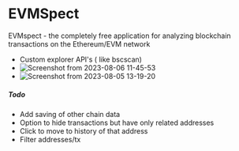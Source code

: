 # EVMSpect
 EVMspect - the completely free application for analyzing blockchain transactions on the Ethereum/EVM network
 - Custom explorer API's ( like bscscan)
 - ![Screenshot from 2023-08-06 11-45-53](https://github.com/Toni-d-e-v/evmspect/assets/62844491/5d933057-3c5b-4688-a383-3486883e2b12)
 - ![Screenshot from 2023-08-05 13-19-20](https://github.com/Toni-d-e-v/evmspect/assets/62844491/a3b3331b-5607-49dd-bacf-414dad3f72e8)

##### Todo

- Add saving of other chain data
- Option to hide transactions but have only related addresses
- Click to move to history of that address
- Filter addresses/tx 
